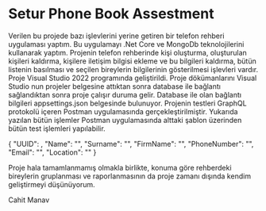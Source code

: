# Setur Phone Book Assestment 

  Verilen bu projede bazı işlevlerini yerine getiren bir telefon rehberi uygulaması yaptım. Bu uygulamayı .Net Core ve MongoDb teknolojilerini kullanarak yaptım. Projenin telefon rehberinde kişi oluşturma, oluşturulan kişileri kaldırma, kişilere iletişim bilgisi ekleme ve bu bilgileri kaldırma, bütün listenin basılması ve seçilen bireylerin bilgilerinin gösterilmesi işlevleri vardır. 
  Proje Visual Studio 2022 programında geliştirildi. Proje dökümanlarını Visual Studio nun projeler belgesine attıktan sonra database ile bağlantı sağlandıktan sonra proje çalışır duruma gelir. Database ile olan bağlantı bilgileri appsettings.json belgesinde bulunuyor.
  Projenin testleri GraphQL protokolü içeren Postman uygulamasında gerçekleştirilmiştir. Yukarıda yazılan bütün işlemler Postman uygulamasında alttaki şablon üzerinden bütün test işlemleri yapılabilir.
  
  {
    "UUID": ,
    "Name": "",
    "Surname": "",
    "FirmName": "",
    "PhoneNumber": "",
    "Email": "",
    "Location": ""
  }
  
  Proje hala tamamlanmamış olmakla birlikte, konuma göre rehberdeki bireylerin gruplanması ve raporlanmasının da proje zamanı dışında kendim geliştirmeyi düşünüyorum.
  
  Cahit Manav
